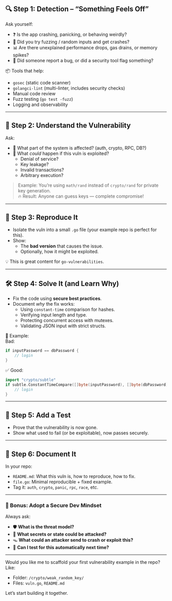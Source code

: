 ## 🔍 Step 1: Detection – “Something Feels Off”
Ask yourself:
- ❓ Is the app crashing, panicking, or behaving weirdly?
- 🧪 Did you try fuzzing / random inputs and get crashes?
- 📊 Are there unexplained performance drops, gas drains, or memory spikes?
- 💬 Did someone report a bug, or did a security tool flag something?

📦 Tools that help:
- `gosec` (static code scanner)
- `golangci-lint` (multi-linter, includes security checks)
- Manual code review
- Fuzz testing (`go test -fuzz`)
- Logging and observability

---

## 🧠 Step 2: Understand the Vulnerability
Ask:
- 🧬 What part of the system is affected? (auth, crypto, RPC, DB?)
- 🧨 What *could* happen if this vuln is exploited?
  - Denial of service?
  - Key leakage?
  - Invalid transactions?
  - Arbitrary execution?

> Example: You’re using `math/rand` instead of `crypto/rand` for private key generation.  
> 🔥 Result: Anyone can guess keys — complete compromise!

---

## 🔎 Step 3: Reproduce It
- Isolate the vuln into a small `.go` file (your example repo is perfect for this).
- Show:
  - The **bad version** that causes the issue.
  - Optionally, how it might be exploited.

💡 This is great content for `go-vulnerabilities`.

---

## 🛠️ Step 4: Solve It (and Learn Why)
- Fix the code using **secure best practices**.
- Document *why* the fix works:
  - Using `constant-time` comparison for hashes.
  - Verifying input length and type.
  - Protecting concurrent access with mutexes.
  - Validating JSON input with strict structs.

📘 Example:  
Bad:
```go
if inputPassword == dbPassword {
    // login
}
```
✅ Good:
```go
import "crypto/subtle"
if subtle.ConstantTimeCompare([]byte(inputPassword), []byte(dbPassword)) == 1 {
    // login
}
```

---

## 🧰 Step 5: Add a Test
- Prove that the vulnerability is now gone.
- Show what used to fail (or be exploitable), now passes securely.

---

## 📖 Step 6: Document It
In your repo:
- `README.md`: What this vuln is, how to reproduce, how to fix.
- `file.go`: Minimal reproducible + fixed example.
- Tag it: `auth`, `crypto`, `panic`, `rpc`, `race`, etc.

---

### 🧠 Bonus: Adopt a Secure Dev Mindset
Always ask:
- 🛡️ **What is the threat model?**
- 🔐 **What secrets or state could be attacked?**
- 🪤 **What could an attacker send to crash or exploit this?**
- 🧪 **Can I test for this automatically next time?**

---

Would you like me to scaffold your first vulnerability example in the repo? Like:
- Folder: `/crypto/weak_random_key/`
- Files: `vuln.go`, `README.md`

Let’s start building it together.
